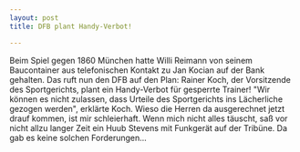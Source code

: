 ```yaml
---
layout: post
title: DFB plant Handy-Verbot!

---
```


Beim Spiel gegen 1860 München hatte Willi Reimann von seinem Baucontainer aus telefonischen Kontakt zu Jan Kocian auf der Bank gehalten. Das ruft nun den DFB auf den Plan: Rainer Koch, der Vorsitzende des Sportgerichts, plant ein Handy-Verbot für gesperrte Trainer! "Wir können es nicht zulassen, dass Urteile des Sportgerichts ins Lächerliche gezogen werden", erklärte Koch. Wieso die Herren da ausgerechnet jetzt drauf kommen, ist mir schleierhaft. Wenn mich nicht alles täuscht, saß vor nicht allzu langer Zeit ein Huub Stevens mit Funkgerät auf der Tribüne. Da gab es keine solchen Forderungen...


